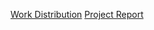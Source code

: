 <a href="https://iowa-my.sharepoint.com/:x:/g/personal/alangowski_uiowa_edu/Efn5sa6FWRdKihR_ANevtrABzk47TN9Z1I_JVWHLh_t3fg?e=wL5BbN">Work Distribution</a>
<a href="https://iowa-my.sharepoint.com/:w:/g/personal/alangowski_uiowa_edu/Ect46FuTg-tGiXsSALot9JYBSgS_8kHqm7bWbm7immr7lQ?e=sBYHsy">Project Report</a>

